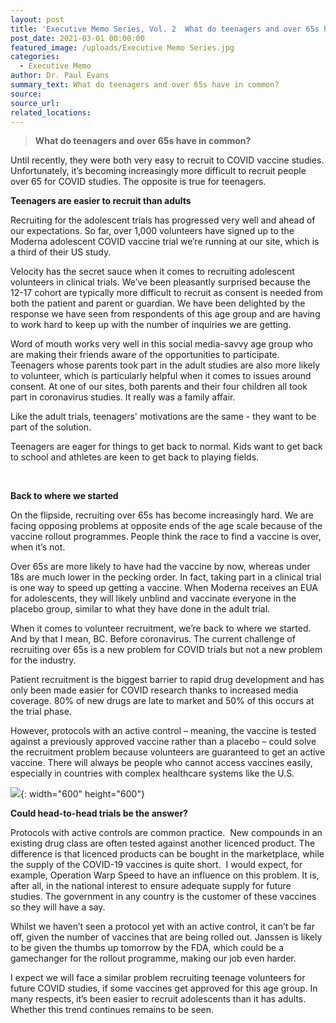 ```yaml
---
layout: post
title: 'Executive Memo Series, Vol. 2  What do teenagers and over 65s have in common?'
post_date: 2021-03-01 00:00:00
featured_image: /uploads/Executive Memo Series.jpg
categories:
  - Executive Memo
author: Dr. Paul Evans
summary_text: What do teenagers and over 65s have in common?
source:
source_url:
related_locations:
---
```

> **What do teenagers and over 65s have in common?**

Until recently, they were both very easy to recruit to COVID vaccine studies. Unfortunately, it’s becoming increasingly more difficult to recruit people over 65 for COVID studies. The opposite is true for teenagers.

**Teenagers are easier to recruit than adults**

Recruiting for the adolescent trials has progressed very well and ahead of our expectations. So far, over 1,000 volunteers have signed up to the Moderna adolescent COVID vaccine trial we’re running at our site, which is a third of their US study.&nbsp;

Velocity has the secret sauce when it comes to recruiting adolescent volunteers in clinical trials. We’ve been pleasantly surprised because the 12-17 cohort are typically more difficult to recruit as consent is needed from both the patient and parent or guardian. We have been delighted by the response we have seen from respondents of this age group and are having to work hard to keep up with the number of inquiries we are getting.

Word of mouth works very well in this social media-savvy age group who are making their friends aware of the opportunities to participate. Teenagers whose parents took part in the adult studies are also more likely to volunteer, which is particularly helpful when it comes to issues around consent. At one of our sites, both parents and their four children all took part in coronavirus studies. It really was a family affair.

Like the adult trials, teenagers' motivations are the same - they want to be part of the solution.

Teenagers are eager for things to get back to normal. Kids want to get back to school and athletes are keen to get back to playing fields.

&nbsp;

**Back to where we started**

On the flipside, recruiting over 65s has become increasingly hard. We are facing opposing problems at opposite ends of the age scale because of the vaccine rollout programmes. People think the race to find a vaccine is over, when it’s not.

Over 65s are more likely to have had the vaccine by now, whereas under 18s are much lower in the pecking order. In fact, taking part in a clinical trial is one way to speed up getting a vaccine. When Moderna receives an EUA for adolescents, they will likely unblind and vaccinate everyone in the placebo group, similar to what they have done in the adult trial.&nbsp;

When it comes to volunteer recruitment, we’re back to where we started. And by that I mean, BC. Before coronavirus. The current challenge of recruiting over 65s is a new problem for COVID trials but not a new problem for the industry.&nbsp;

Patient recruitment is the biggest barrier to rapid drug development and has only been made easier for COVID research thanks to increased media coverage. 80% of new drugs are late to market and 50% of this occurs at the trial phase.

However, protocols with an active control – meaning, the vaccine is tested against a previously approved vaccine rather than a placebo – could solve the recruitment problem because volunteers are guaranteed to get an active vaccine. There will always be people who cannot access vaccines easily, especially in countries with complex healthcare systems like the U.S.

![](/uploads/velocity-paul.jpg){: width="600" height="600"}

**Could head-to-head trials be the answer?**

Protocols with active controls are common practice.&nbsp; New compounds in an existing drug class are often tested against another licenced product. The difference is that licenced products can be bought in the marketplace, while the supply of the COVID-19 vaccines is quite short.&nbsp; I would expect, for example, Operation Warp Speed to have an influence on this problem. It is, after all, in the national interest to ensure adequate supply for future studies. The government in any country is the customer of these vaccines so they will have a say.

Whilst we haven’t seen a protocol yet with an active control, it can’t be far off, given the number of vaccines that are being rolled out. Janssen is likely to be given the thumbs up tomorrow by the FDA, which could be a gamechanger for the rollout programme, making our job even harder. &nbsp;

I expect we will face a similar problem recruiting teenage volunteers for future COVID studies, if some vaccines get approved for this age group. In many respects, it’s been easier to recruit adolescents than it has adults. Whether this trend continues remains to be seen.

